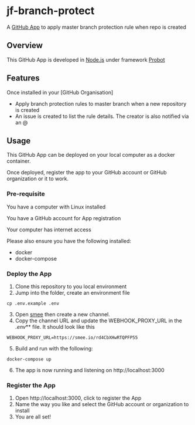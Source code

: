 # jf-branch-protect
A [GitHub App](https://developer.github.com/apps/about-apps/) to apply master branch protection rule when repo is created

## Overview 
This GitHub App is developed in [Node.js](https://nodejs.org/en/) under framework [Probot](https://probot.github.io/)

## Features
Once installed in your [GitHub Organisation]
* Apply branch protection rules to master branch when a new repository is created
* An issue is created to list the rule details. The creator is also notified via an @

## Usage
This GitHub App can be deployed on your local computer as a docker container.

Once deployed, register the app to your GitHub account or GitHub organization or it to work.

### Pre-requisite
You have a computer with Linux installed

You have a GitHub account for App registration

Your computer has internet access

Please also ensure you have the following installed:
* docker
* docker-compose

### Deploy the App
1. Clone this repository to you local environment
2. Jump into the folder, create an environment file
```
cp .env.example .env
```
3. Open [smee](https://smee.io/new) then create a new channel. 
4. Copy the channel URL and update the WEBHOOK_PROXY_URL in the _.env_** file. It should look like this
```
WEBHOOK_PROXY_URL=https://smee.io/rd4CbXHwRTQPFP55
```
5. Build and run with the following:
```
docker-compose up
```
6. The app is now running and listening on http://localhost:3000

### Register the App
1. Open http://localhost:3000, click to register the App
2. Name the way you like and select the GitHub account or organization to install
3. You are all set!

